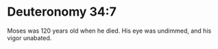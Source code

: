 # Deuteronomy 34:7

Moses was 120 years old when he died. His eye was undimmed, and his vigor unabated.
